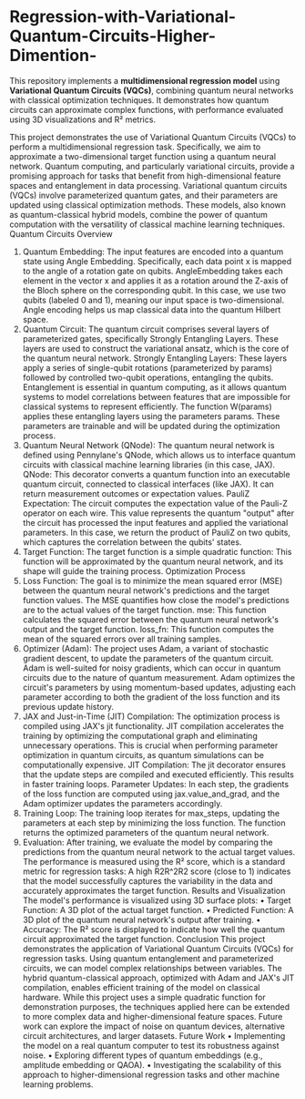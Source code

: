 # Regression-with-Variational-Quantum-Circuits-Higher-Dimention-
This repository implements a **multidimensional regression model** using **Variational Quantum Circuits (VQCs)**, combining quantum neural networks with classical optimization techniques. It demonstrates how quantum circuits can approximate complex functions, with performance evaluated using 3D visualizations and R² metrics.


This project demonstrates the use of Variational Quantum Circuits (VQCs) to perform a multidimensional regression task. Specifically, we aim to approximate a two-dimensional target function using a quantum neural network. Quantum computing, and particularly variational circuits, provide a promising approach for tasks that benefit from high-dimensional feature spaces and entanglement in data processing.
Variational quantum circuits (VQCs) involve parameterized quantum gates, and their parameters are updated using classical optimization methods. These models, also known as quantum-classical hybrid models, combine the power of quantum computation with the versatility of classical machine learning techniques.
Quantum Circuits Overview
1. Quantum Embedding:
The input features are encoded into a quantum state using Angle Embedding. Specifically, each data point x is mapped to the angle of a rotation gate on qubits.
AngleEmbedding takes each element in the vector x and applies it as a rotation around the Z-axis of the Bloch sphere on the corresponding qubit. In this case, we use two qubits (labeled 0 and 1), meaning our input space is two-dimensional. Angle encoding helps us map classical data into the quantum Hilbert space.
2. Quantum Circuit:
The quantum circuit comprises several layers of parameterized gates, specifically Strongly Entangling Layers. These layers are used to construct the variational ansatz, which is the core of the quantum neural network.
Strongly Entangling Layers: These layers apply a series of single-qubit rotations (parameterized by params) followed by controlled two-qubit operations, entangling the qubits. Entanglement is essential in quantum computing, as it allows quantum systems to model correlations between features that are impossible for classical systems to represent efficiently.
The function W(params) applies these entangling layers using the parameters params. These parameters are trainable and will be updated during the optimization process.
3. Quantum Neural Network (QNode):
The quantum neural network is defined using Pennylane's QNode, which allows us to interface quantum circuits with classical machine learning libraries (in this case, JAX).
QNode: This decorator converts a quantum function into an executable quantum circuit, connected to classical interfaces (like JAX). It can return measurement outcomes or expectation values.
PauliZ Expectation: The circuit computes the expectation value of the Pauli-Z operator on each wire. This value represents the quantum "output" after the circuit has processed the input features and applied the variational parameters. In this case, we return the product of PauliZ on two qubits, which captures the correlation between the qubits' states.
4. Target Function:
The target function is a simple quadratic function: This function will be approximated by the quantum neural network, and its shape will guide the training process.
Optimization Process
1. Loss Function:
The goal is to minimize the mean squared error (MSE) between the quantum neural network's predictions and the target function values. The MSE quantifies how close the model's predictions are to the actual values of the target function.
mse: This function calculates the squared error between the quantum neural network's output and the target function.
loss_fn: This function computes the mean of the squared errors over all training samples.
2. Optimizer (Adam):
The project uses Adam, a variant of stochastic gradient descent, to update the parameters of the quantum circuit. Adam is well-suited for noisy gradients, which can occur in quantum circuits due to the nature of quantum measurement. Adam optimizes the circuit's parameters by using momentum-based updates, adjusting each parameter according to both the gradient of the loss function and its previous update history.
3. JAX and Just-in-Time (JIT) Compilation:
The optimization process is compiled using JAX's jit functionality. JIT compilation accelerates the training by optimizing the computational graph and eliminating unnecessary operations. This is crucial when performing parameter optimization in quantum circuits, as quantum simulations can be computationally expensive.
JIT Compilation: The jit decorator ensures that the update steps are compiled and executed efficiently. This results in faster training loops.
Parameter Updates: In each step, the gradients of the loss function are computed using jax.value_and_grad, and the Adam optimizer updates the parameters accordingly.
4. Training Loop:
The training loop iterates for max_steps, updating the parameters at each step by minimizing the loss function. The function returns the optimized parameters of the quantum neural network.
5. Evaluation:
After training, we evaluate the model by comparing the predictions from the quantum neural network to the actual target values. The performance is measured using the R² score, which is a standard metric for regression tasks:
A high R2R^2R2 score (close to 1) indicates that the model successfully captures the variability in the data and accurately approximates the target function.
Results and Visualization
The model's performance is visualized using 3D surface plots:
•	Target Function: A 3D plot of the actual target function.
•	Predicted Function: A 3D plot of the quantum neural network's output after training.
•	Accuracy: The R² score is displayed to indicate how well the quantum circuit approximated the target function.
Conclusion
This project demonstrates the application of Variational Quantum Circuits (VQCs) for regression tasks. Using quantum entanglement and parameterized circuits, we can model complex relationships between variables. The hybrid quantum-classical approach, optimized with Adam and JAX's JIT compilation, enables efficient training of the model on classical hardware.
While this project uses a simple quadratic function for demonstration purposes, the techniques applied here can be extended to more complex data and higher-dimensional feature spaces. Future work can explore the impact of noise on quantum devices, alternative circuit architectures, and larger datasets.
Future Work
•	Implementing the model on a real quantum computer to test its robustness against noise.
•	Exploring different types of quantum embeddings (e.g., amplitude embedding or QAOA).
•	Investigating the scalability of this approach to higher-dimensional regression tasks and other machine learning problems.
